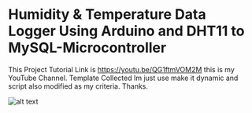 # Humidity & Temperature Data Logger Using Arduino and DHT11 to MySQL-Microcontroller
 This Project Tutorial Link is https://youtu.be/QG1ftmVOM2M this is my YouTube Channel. Template Collected Im just use make it dynamic and script also modified as my criteria. Thanks.
 
 ![alt text](https://i.ibb.co/BPsCrVB/164025324-269220471361069-2983532069650764133-n.png)
